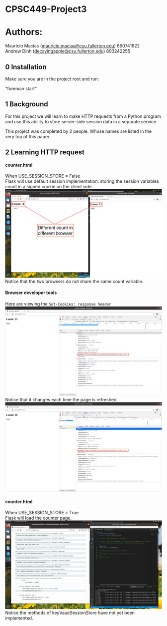# CPSC449-Project3
 # Authors: 
Mauricio Macias (mauricio.macias@csu.fullerton.edu) 890741622 <br/>
Andrew Dinh	(decayingapple@csu.fullerton.edu) 893242255 <br/>


## 0 Installation
Make sure you are in the project root and run:

"foreman start"

## 1 Background 

For this project we will learn to make HTTP requests from a Python program and use this ability to store server-side session data in a separate service. 

This project was completed by 2 people. Whose names are listed in the very top of this paper.

## 2 Learning HTTP request
#### counter.html
When USE_SESSION_STORE = False <br/>
Flask will use default session implementation: storing the session variables count in a signed cookie on the client side. <br/>
![](q2.png) <br/>
Notice that the two browsers do not share the same count variable.  <br/>
#### Browser developer tools
Here are viewing the `Set-Cookies: response header ` <br/>
![](q3-1.png) <br/>
Notice that it changes each time the page is refreshed. <br/>
![](q3-2.png) <br/>
#### counter.html
When USE_SESSION_STORE = True <br/>
Flask will load the counter page. <br/>
![](q6.png) <br/>
Notice the methods of keyVaueSessionStore have not yet been implemented.  <br/>
